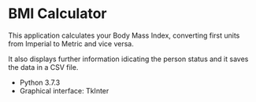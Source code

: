 # BMI Calculator
This application calculates your Body Mass Index, converting first units from Imperial to Metric and vice versa.   

It also displays further information idicating the person status and it saves the data in a CSV file. 

* Python 3.7.3
* Graphical interface: TkInter
